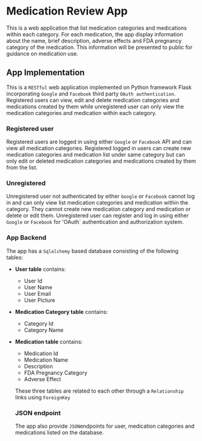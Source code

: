 # Medication Review App
This is a web application that list medication categories and medications within each category. For each medication, the app display information about the name, brief description, adverse effects and FDA pregnancy category of the medication. This information will be presented to public for guidance on medication use.
## App Implementation
This is a `RESTful` web application implemented on Python framework Flask incorporating `Google` and `Facebook` third party `OAuth authentication`. Registered users can view, edit and delete medication categories and medications created by them while unregistered user can only view the medication categories and medication within each category.
### Registered user
Registered users are logged in using either `Google` or `Facebook` API and can view all medication categories. Registered logged in users can create new medication categories and medication list under same category but can only edit or deleted medication categories and medications created by them from the list.
### Unregistered
Unregistered user not authenticated by either `Google` or `Facebook` cannot log in and can only view list medication categories and medication within the category. They cannot create new medication category and medication or delete or edit them. Unregistered user can register and log in using either `Google` or `Facebook` for 'OAuth` authentication and authorization system.
### App Backend
The app has a `Sqlalchemy` based database consisting of the following tables:
* **User table** contains:
  - User Id
  - User Name
  - User Email
  - User Picture

* **Medication Category table** contains:
   - Category Id
   - Category Name
   
* **Medication table** contains:
  - Medication Id
  - Medication Name
  - Description
  - FDA Pregnancy Category
  - Adverse Effect
   
   These three tables are related to each other through a `Relationship` links using `ForeignKey`
   
   ### JSON endpoint
   The app also provide `JSON`endpoints for user, medication categories and medications listed on the database.
